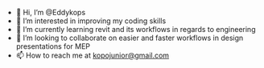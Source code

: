 - 👋 Hi, I’m @Eddykops
- 👀 I’m interested in improving my coding skills 
- 🌱 I’m currently learning revit and its workflows in regards to engineering
- 💞️ I’m looking to collaborate on easier and faster workflows in design presentations for MEP
- 📫 How to reach me at kopojunior@gmail.com

<!---
Eddykops/Eddykops is a ✨ special ✨ repository because its `README.md` (this file) appears on your GitHub profile.
You can click the Preview link to take a look at your changes.
--->
